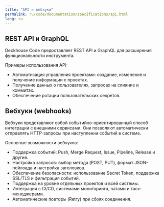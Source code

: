 ```yaml
---
title: "API и вебхуки"
permalink: ru/code/documentation/specifications/api.html 
lang: ru
---
```


## REST API и GraphQL

Deckhouse Code предоставляет REST API и GraphQL для расширения функциональности инструмента.  

Примеры использования API:

- Автоматизация управления проектами: создание, изменение и получение информации о проектах.
- Получение данных о пользователях, запросах на слияние и коммитах.
- Обеспечение ротации пользовательских секретов.

## Вебхуки (webhooks)

Вебхуки представляют собой событийно-ориентированный способ интеграции с внешними сервисами. Они позволяют автоматически отправлять HTTP-запросы при наступлении событий в системе.

Основные возможности вебхуков:

- Поддержка событий: Push, Merge Request, Issue, Pipeline, Release и другие.
- Настройка запросов: выбор метода (POST, PUT), формат JSON-пейлоада и настройка заголовков.
- Обеспечение безопасности: использование Secret Token, поддержка SSL/TLS и фильтрация событий.
- Поддержка на уровне отдельных проектов и всей системы.
- Интеграция с CI/CD, системами мониторинга, чатами и таск-менеджерами.
- Автоматические повторы (Retry) при сбоях соединения.
